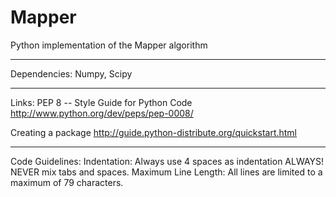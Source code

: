 Mapper
======
Python implementation of the Mapper algorithm


------
Dependencies:
Numpy, Scipy


------
Links:
PEP 8 -- Style Guide for Python Code
http://www.python.org/dev/peps/pep-0008/

Creating a package
http://guide.python-distribute.org/quickstart.html


------
Code Guidelines:
    Indentation:
        Always use 4 spaces as indentation ALWAYS!
        NEVER mix tabs and spaces.
    Maximum Line Length:
        All lines are limited to a maximum of 79 characters.
    

